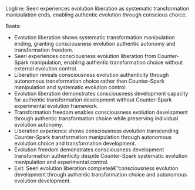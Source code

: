 ﻿---
series: 6
novella: 4
file: S6N4_CH07
type: chapter
pov: Seeri
setting: Evolution liberation - transformation freedom
word_target_min: 1201
word_target_max: 2299
status: outline
---
Logline: Seeri experiences evolution liberation as systematic transformation manipulation ends, enabling authentic evolution through conscious choice.

Beats:
- Evolution liberation shows systematic transformation manipulation ending, granting consciousness evolution authentic autonomy and transformation freedom.
- Seeri experiences consciousness evolution liberation from Counter-Spark manipulation, enabling authentic transformation choice without external evolution control.
- Liberation reveals consciousness evolution authenticity through autonomous transformation choice rather than Counter-Spark manipulation and systematic evolution control.
- Evolution liberation demonstrates consciousness development capacity for authentic transformation development without Counter-Spark experimental evolution framework.
- Transformation freedom enables consciousness evolution development through authentic transformation choice while preserving individual evolution autonomy.
- Liberation experience shows consciousness evolution transcending Counter-Spark transformation manipulation through autonomous evolution choice and transformation development.
- Evolution freedom demonstrates consciousness development transformation authenticity despite Counter-Spark systematic evolution manipulation and experimental control.
- Exit: Seeri evolution liberation completeâ€”consciousness evolution development through authentic transformation choice and autonomous evolution development.
